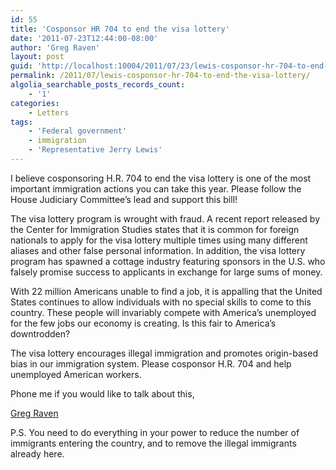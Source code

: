 ```yaml
---
id: 55
title: 'Cosponsor HR 704 to end the visa lottery'
date: '2011-07-23T12:44:00-08:00'
author: 'Greg Raven'
layout: post
guid: 'http://localhost:10004/2011/07/23/lewis-cosponsor-hr-704-to-end-the-visa-lottery/'
permalink: /2011/07/lewis-cosponsor-hr-704-to-end-the-visa-lottery/
algolia_searchable_posts_records_count:
    - '1'
categories:
    - Letters
tags:
    - 'Federal government'
    - immigration
    - 'Representative Jerry Lewis'
---
```


I believe cosponsoring H.R. 704 to end the visa lottery is one of the most important immigration actions you can take this year. Please follow the House Judiciary Committee’s lead and support this bill!  
  
The visa lottery program is wrought with fraud. A recent report released by the Center for Immigration Studies states that it is common for foreign nationals to apply for the visa lottery multiple times using many different aliases and other false personal information. In addition, the visa lottery program has spawned a cottage industry featuring sponsors in the U.S. who falsely promise success to applicants in exchange for large sums of money.

With 22 million Americans unable to find a job, it is appalling that the United States continues to allow individuals with no special skills to come to this country. These people will invariably compete with America’s unemployed for the few jobs our economy is creating. Is this fair to America’s downtrodden?

The visa lottery encourages illegal immigration and promotes origin-based bias in our immigration system. Please cosponsor H.R. 704 and help unemployed American workers.

Phone me if you would like to talk about this,

[Greg Raven](https://www.gregraven.org/)

P.S. You need to do everything in your power to reduce the number of immigrants entering the country, and to remove the illegal immigrants already here.